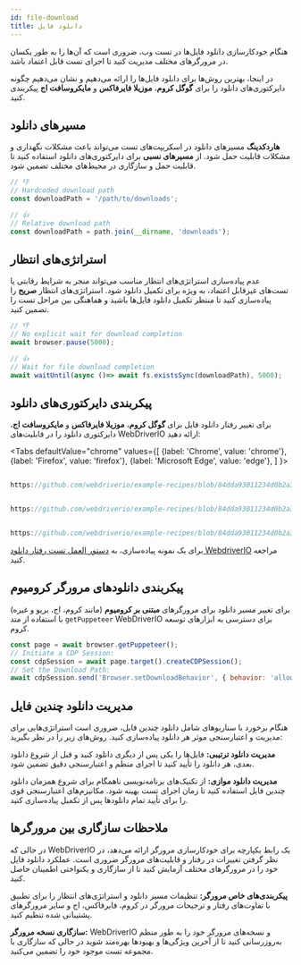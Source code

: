 ```yaml
---
id: file-download
title: دانلود فایل
---
```


هنگام خودکارسازی دانلود فایل‌ها در تست وب، ضروری است که آن‌ها را به طور یکسان در مرورگرهای مختلف مدیریت کنید تا اجرای تست قابل اعتماد باشد.

در اینجا، بهترین روش‌ها برای دانلود فایل‌ها را ارائه می‌دهیم و نشان می‌دهیم چگونه دایرکتوری‌های دانلود را برای **گوگل کروم**، **موزیلا فایرفاکس** و **مایکروسافت اج** پیکربندی کنید.

## مسیرهای دانلود

**هاردکدینگ** مسیرهای دانلود در اسکریپت‌های تست می‌تواند باعث مشکلات نگهداری و مشکلات قابلیت حمل شود. از **مسیرهای نسبی** برای دایرکتوری‌های دانلود استفاده کنید تا قابلیت حمل و سازگاری در محیط‌های مختلف تضمین شود.

```javascript
// 👎
// Hardcoded download path
const downloadPath = '/path/to/downloads';

// 👍
// Relative download path
const downloadPath = path.join(__dirname, 'downloads');
```

## استراتژی‌های انتظار

عدم پیاده‌سازی استراتژی‌های انتظار مناسب می‌تواند منجر به شرایط رقابتی یا تست‌های غیرقابل اعتماد، به ویژه برای تکمیل دانلود شود. استراتژی‌های انتظار **صریح** را پیاده‌سازی کنید تا منتظر تکمیل دانلود فایل‌ها باشید و هماهنگی بین مراحل تست را تضمین کنید.

```javascript
// 👎
// No explicit wait for download completion
await browser.pause(5000);

// 👍
// Wait for file download completion
await waitUntil(async ()=> await fs.existsSync(downloadPath), 5000);
```

## پیکربندی دایرکتوری‌های دانلود

برای تغییر رفتار دانلود فایل برای **گوگل کروم**، **موزیلا فایرفاکس** و **مایکروسافت اج**، دایرکتوری دانلود را در قابلیت‌های WebDriverIO ارائه دهید:

<Tabs
defaultValue="chrome"
values={[
{label: 'Chrome', value: 'chrome'},
{label: 'Firefox', value: 'firefox'},
{label: 'Microsoft Edge', value: 'edge'},
]
}>

<TabItem value='chrome'>

```javascript reference title="wdio.conf.js"

https://github.com/webdriverio/example-recipes/blob/84dda93011234d0b2a34ee0cfb3cdfa2a06136a5/testDownloadBehavior/wdio.conf.js#L8-L16

```

</TabItem>

<TabItem value='firefox'>

```javascript reference title="wdio.conf.js"

https://github.com/webdriverio/example-recipes/blob/84dda93011234d0b2a34ee0cfb3cdfa2a06136a5/testDownloadBehavior/wdio.conf.js#L20-L32

```

</TabItem>

<TabItem value='edge'>

```javascript reference title="wdio.conf.js"

https://github.com/webdriverio/example-recipes/blob/84dda93011234d0b2a34ee0cfb3cdfa2a06136a5/testDownloadBehavior/wdio.conf.js#L36-L44

```

</TabItem>

</Tabs>

برای یک نمونه پیاده‌سازی، به [دستور العمل تست رفتار دانلود WebdriverIO](https://github.com/webdriverio/example-recipes/tree/main/testDownloadBehavior) مراجعه کنید.

## پیکربندی دانلود‌های مرورگر کرومیوم

برای تغییر مسیر دانلود برای مرورگرهای __مبتنی بر کرومیوم__ (مانند کروم، اج، بریو و غیره) با استفاده از متد `getPuppeteer` WebDriverIO برای دسترسی به ابزارهای توسعه کروم.

```javascript
const page = await browser.getPuppeteer();
// Initiate a CDP Session:
const cdpSession = await page.target().createCDPSession();
// Set the Download Path:
await cdpSession.send('Browser.setDownloadBehavior', { behavior: 'allow', downloadPath: downloadPath });
```

## مدیریت دانلود چندین فایل

هنگام برخورد با سناریوهای شامل دانلود چندین فایل، ضروری است استراتژی‌هایی برای مدیریت و اعتبارسنجی موثر هر دانلود پیاده‌سازی کنید. روش‌های زیر را در نظر بگیرید:

__مدیریت دانلود ترتیبی:__ فایل‌ها را یکی پس از دیگری دانلود کنید و قبل از شروع دانلود بعدی، هر دانلود را تأیید کنید تا اجرای منظم و اعتبارسنجی دقیق تضمین شود.

__مدیریت دانلود موازی:__ از تکنیک‌های برنامه‌نویسی ناهمگام برای شروع همزمان دانلود چندین فایل استفاده کنید تا زمان اجرای تست بهینه شود. مکانیزم‌های اعتبارسنجی قوی را برای تأیید تمام دانلودها پس از تکمیل پیاده‌سازی کنید.

## ملاحظات سازگاری بین مرورگرها

در حالی که WebDriverIO یک رابط یکپارچه برای خودکارسازی مرورگر ارائه می‌دهد، در نظر گرفتن تغییرات در رفتار و قابلیت‌های مرورگر ضروری است. عملکرد دانلود فایل خود را در مرورگرهای مختلف آزمایش کنید تا از سازگاری و یکنواختی اطمینان حاصل کنید.

__پیکربندی‌های خاص مرورگر:__ تنظیمات مسیر دانلود و استراتژی‌های انتظار را برای تطبیق با تفاوت‌های رفتار و ترجیحات مرورگر در کروم، فایرفاکس، اج و سایر مرورگرهای پشتیبانی شده تنظیم کنید.

__سازگاری نسخه مرورگر:__ WebDriverIO و نسخه‌های مرورگر خود را به طور منظم به‌روزرسانی کنید تا از آخرین ویژگی‌ها و بهبودها بهره‌مند شوید در حالی که سازگاری با مجموعه تست موجود خود را تضمین می‌کنید.